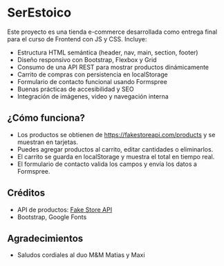 # SerEstoico

Este proyecto es una tienda e-commerce desarrollada como entrega final para el curso de Frontend con JS y CSS. 
Incluye:

- Estructura HTML semántica (header, nav, main, section, footer)
- Diseño responsivo con Bootstrap, Flexbox y Grid
- Consumo de una API REST para mostrar productos dinámicamente
- Carrito de compras con persistencia en localStorage
- Formulario de contacto funcional usando Formspree
- Buenas prácticas de accesibilidad y SEO
- Integración de imágenes, video y navegación interna

## ¿Cómo funciona?
- Los productos se obtienen de https://fakestoreapi.com/products y se muestran en tarjetas.
- Puedes agregar productos al carrito, editar cantidades o eliminarlos.
- El carrito se guarda en localStorage y muestra el total en tiempo real.
- El formulario de contacto valida los campos y envía los datos a Formspree.

## Créditos
- API de productos: [Fake Store API](https://fakestoreapi.com/)
- Bootstrap, Google Fonts

## Agradecimientos
- Saludos cordiales al duo M&M Matias y Maxi